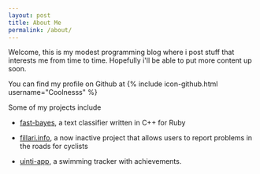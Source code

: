 ```yaml
---
layout: post
title: About Me
permalink: /about/
---
```


Welcome, this is my modest programming blog where i post stuff that interests me from time to time. Hopefully i'll be able to put more content up soon.

You can find my profile on Github at
{% include icon-github.html username="Coolnesss" %}

Some of my projects include

* [fast-bayes](https://github.com/Coolnesss/fast-bayes), a text classifier written in C++ for Ruby

* [fillari.info](https://fillari.info/), a now inactive project that allows users to report problems in the roads for cyclists

* [uinti-app](https://github.com/Coolnesss/uinti), a swimming tracker with achievements.
